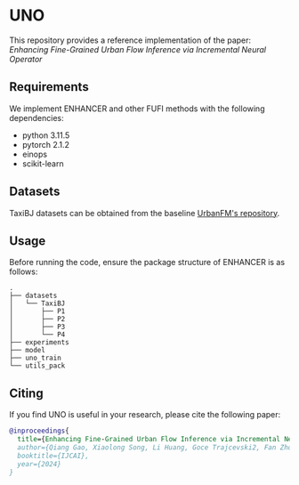 # UNO

This repository provides a reference implementation of the paper: *Enhancing Fine-Grained Urban Flow Inference via Incremental Neural Operator*

## Requirements
We implement ENHANCER and other FUFI methods with the following dependencies:
* python 3.11.5
* pytorch 2.1.2
* einops
* scikit-learn

## Datasets
TaxiBJ datasets can be obtained from the baseline [UrbanFM's repository](https://github.com/yoshall/UrbanFM/tree/master/data).

## Usage
Before running the code, ensure the package structure of ENHANCER is as follows:
```
.
├── datasets
│   └── TaxiBJ
│       ├── P1
│       ├── P2
│       ├── P3
│       └── P4
├── experiments
├── model
├── uno_train
└── utils_pack
```



## Citing
If you find UNO is useful in your research, please cite the following paper:
```bibtex
@inproceedings{
  title={Enhancing Fine-Grained Urban Flow Inference via Incremental Neural Operator},
  author={Qiang Gao, Xiaolong Song, Li Huang, Goce Trajcevski2, Fan Zhou and Xueqin Chen},
  booktitle={IJCAI},
  year={2024}
}
```